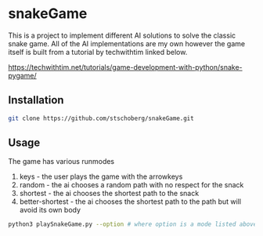 # snakeGame

This is a project to implement different AI solutions to solve the classic snake game. All of the AI implementations are my own however the game itself is built from a tutorial by techwithtim linked below.


https://techwithtim.net/tutorials/game-development-with-python/snake-pygame/

## Installation

```bash
git clone https://github.com/stschoberg/snakeGame.git
```
## Usage

The game has various runmodes
1. keys - the user plays the game with the arrowkeys
2. random - the ai chooses a random path with no respect for the snack
3. shortest - the ai chooses the shortest path to the snack
4. better-shortest - the ai chooses the shortest path to the path but will avoid its own body

```bash
python3 playSnakeGame.py --option # where option is a mode listed above
```

